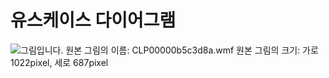 #  유스케이스 다이어그램

 ![그림입니다.  원본 그림의 이름: CLP00000b5c3d8a.wmf  원본 그림의 크기: 가로 1022pixel, 세로 687pixel](file:///C:\Users\oplm1\AppData\Local\Temp\Hnc\BinData\EMB00000b5c3d8b.wmf)  